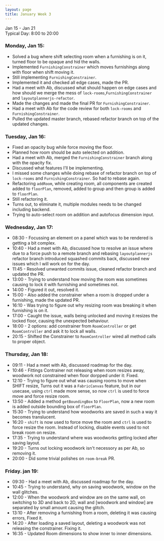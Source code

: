 ```yaml
---
layout: page
title: January Week 3
---
```


Jan 15 - Jan 21<br>
Typical Day: 8:00 to 20:00

### Monday, Jan 15:

- Solved a bug where shift selecting room when a furnishing is on it, turned floor to be opaque and hid the walls.
- Implemented `FurnishingConstrainer` which moves furnishings along with floor when shift moving it.
- Still implementing `FurnishingConstrainer`.
- Implemented it and checked all edge cases, made the PR.
- Had a meet with Ab, discussed what should happen on edge cases and how should we merge the mess of `lock-rooms`,`FurnishingConstrainer` and `layoutplannerjs-refactor`.
- Made the changes and made the final PR for `FurnishingConstrainer`.
- Had a meet with Ab for the code review for both `lock-rooms` and `FurnishingConstrainer`.
- Pulled the updated master branch, rebased refactor branch on top of the updated changes.

### Tuesday, Jan 16:

- Fixed an opacity bug while force moving the floor.
- Planned how room should be auto selected on addition.
- Had a meet with Ab, merged the `FurnishingConstrainer` branch along with the opacity fix.
- Discussed what features I'll be implementing.
- I missed some changes while doing rebase of refactor branch on top of `lock-rooms` and `FurnishingConstrainer`. So had to rebase again.
- Refactoring `addRoom`, while creating room, all components are created added to `floorPlan`, removed, added to group and then group is added to `floorPlan`.
- Still refactoring it.
- Turns out, to eliminate it, multiple modules needs to be changed including backend.
- Trying to auto-select room on addition and autofocus dimension input.

### Wednesday, Jan 17:

- 08:30 - Focussing an element on a panel which was to be rendered is getting a bit complex.
- 10:40 - Had a meet with Ab, discussed how to resolve an issue where due to a force push to a remote branch and rebasing `layoutplannerjs` refactor branch introduced squashed commits back, discussed new issues which I will work on for the day.
- 11:45 - Resolved unwanted commits issue, cleaned refactor branch and updated the PR.
- 13:00 - Trying to understand how moving the room was sometimes causing to lock it with furnishing and sometimes not.
- 14:00 - Figured it out, resolved it.
- 15:00 - Also added the constrainer when a room is dropped under a furnishing, made the updated PR.
- 16:10 - Was trying to figure out why resizing room was breaking it when furnishing is on it.
- 17:00 - Caught the issue, walls being unlocked and moving it resizes the locked floor, causing the unexpected behaviour.
- 18:00 - 2 options: add constrainer from `RoomController` or get `RoomController` and ask it to lock all walls.
- 20:15 - Shifted the Constrainer to `RoomController` wired all method calls to proper object.

### Thursday, Jan 18:

- 09:11 - Had a meet with Ab, discussed roadmap for the day.
- 10:46 - Fittings Contrainer not releasing when room resizes away, woodwork not constrained when floor dorpped under it: Fixed.
- 12:10 - Trying to figure out what was causing rooms to move when SHIFT resize, Turns out it was a `FabricCanvas` feature, but in our usecase, using `ctrl` made more sense, so now `ctrl` is used to force move and force resize room.
- 13:50 - Added a method `getBoundingBox` to `FloorPlan`, now a new room is added outside bounding box of `floorPlan`.
- 15:30 - Trying to understand how woodworks are saved in such a way it becomes translucent.
- 16:20 - `shift` is now used to force move the room and `ctrl` is used to force resize the room. Instead of locking, disable events used to not break room on resize.
- 17:35 - Trying to understand where was woodworks getting locked after saving layout.
- 19:20 - Turns out locking woodwork isn't necessory as per Ab, so removing it.
- 20:00 - Did some trivial polishes on `room-break` PR.

### Friday. jan 19:

- 09:30 - Had a meet with Ab, discussed roadmap for the day.
- 10:45 - Trying to understand, why on saving woodwork, window on the wall glitches.
- 12:00 - When the woodwork and window are on the same wall, on switching to 3D and back to 2D, wall and [woodwork and window] are separated by small amount causing the glitch.
- 13:10 - After removing a furnishing from a room, deleting it was causing errors, Fixed it.
- 14:20 - After loading a saved layout, deleting a woodwork was not releasing the constrainer. Fixing it.
- 16:35 - Updated Room dimensions to show inner to inner dimensions.